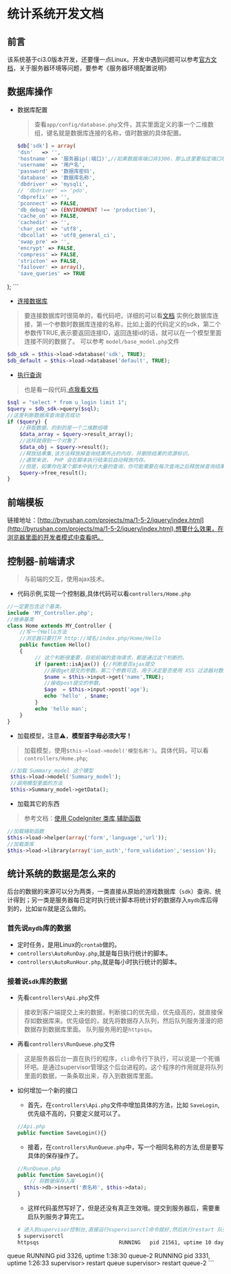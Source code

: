 # 统计系统开发文档

## 前言
 该系统基于ci3.0版本开发，还要懂一点Linux。开发中遇到问题可以参考[官方文档](http://codeigniter.org.cn/user_guide/)，关于服务器环境等问题，要参考《服务器环境配置说明》
## 数据库操作
- 数据库配置
   > 查看`app/config/database.php`文件，其实里面定义的事一个二维数组，键名就是数据库连接的名称，值时数据的具体配置。
    
    ```php
    $db['sdk'] = array(
	'dsn'	=> '',
	'hostname' => '服务器ip(:端口)',//如果数据库端口非3306，那么这里要指定端口哦
	'username' => '用户名',
	'password' => '数据库密码',
	'database' => '数据库名称',
	'dbdriver' => 'mysqli',
	// 'dbdriver' => 'pdo',
	'dbprefix' => '',
	'pconnect' => FALSE,
	'db_debug' => (ENVIRONMENT !== 'production'),
	'cache_on' => FALSE,
	'cachedir' => '',
	'char_set' => 'utf8',
	'dbcollat' => 'utf8_general_ci',
	'swap_pre' => '',
	'encrypt' => FALSE,
	'compress' => FALSE,
	'stricton' => FALSE,
	'failover' => array(),
	'save_queries' => TRUE
);
    ```
- [连接数据库](http://codeigniter.org.cn/user_guide/database/connecting.html)
> 要连接数据库时很简单的，看代码吧，详细的可以看[文档](http://codeigniter.org.cn/user_guide/database/connecting.html)
> 实例化数据库连接，第一个参数时数据库连接的名称，比如上面的代码定义的sdk，第二个参数传TRUE,表示要返回连接ID，返回连接id的话，就可以在一个模型里面连接不同的数据了。
> 可以参考 `model/base_model.php`文件

```php
$db_sdk = $this->load->database('sdk', TRUE);
$db_default = $this->load->database('default', TRUE);
```
- [执行查询](http://codeigniter.org.cn/user_guide/database/results.html)

> 也是看一段代码,[点我看文档](http://codeigniter.org.cn/user_guide/database/results.html)

```php
$sql = "select * from u_login limit 1";
$query = $db_sdk->query($sql);
//这里判断数据库查询是否成功
if ($query) {
    //获取数据，的到的是一个二维数组哦
    $data_array = $query->result_array();
    //这样就得到一个对象了
    $data_obj = $query->result();
    //释放结果集,该方法释放掉查询结果所占的内存，并删除结果的资源标识。
    //通常来说， PHP 会在脚本执行结束后自动释放内存。
    //但是，如果你在某个脚本中执行大量的查询，你可能需要在每次查询之后释放掉查询结果，以此来降低内存消耗
    $query->free_result();
}
```
## 前端模板
链接地址：[http://byrushan.com/projects/ma/1-5-2/jquery/index.html](http://byrushan.com/projects/ma/1-5-2/jquery/index.html),想要什么效果，在浏览器里面的开发者模式中查看吧。
## 控制器-前端请求
> 与前端的交互，使用ajax技术。

- 代码示例,实现一个控制器,具体代码可以看`controllers/Home.php`

```php
//一定要包含这个基类。
include 'MY_Controller.php';
//继承基类
class Home extends MY_Controller {
    //写一个Hello方法
    //浏览器只要打开 http://域名/index.php/Home/Hello
    public function Hello()
    {       
         // 这个判断很重要，目前前端的查询请求，都是通过这个判断的。
         if (parent::isAjax()) {//判断是否ajax提交
            //接收get提交的参数。第二个参数可选，用于决定是否使用 XSS 过滤器对数据进行过滤。
            $name = $this->input->get('name',TRUE);
            //接收post提交的参数。
            $age  = $this->input->post('age');
            echo 'hello' , $name;
         }
         echo 'hello man';
    }
}
```
- 加载模型，注意⚠️，**模型首字母必须大写！**

> 加载模型，使用`$this->load->model('模型名称')`。具体代码，可以看`controllers/Home.php`; 

```php
 //加载 Summary_model 这个模型
 $this->load->model('Summary_model');
 //调用模型里面的方法
 $this->Summary_model->getData();
```

- 加载其它的东西

> 参考文档：[使用 CodeIgniter 类库](http://codeigniter.org.cn/user_guide/general/libraries.html),[辅助函数](http://codeigniter.org.cn/user_guide/general/helpers.html)

```php
//加载辅助函数
$this->load->helper(array('form','language','url'));
//加载类库
$this->load->library(array('ion_auth','form_validation','session'));
```

## 统计系统的数据是怎么来的
后台的数据的来源可以分为两类，一类直接从原始的游戏数据库（`sdk`）查询、统计得到；另一类是服务器每日定时执行统计脚本将统计好的数据存入`mydb`库后得到的，比如`留存`就是这么做的。
 
### 首先说`mydb`库的数据
 
 - 定时任务，是用Linux的`crontab`做的。
 - `controllers\AutoRunDay.php`,就是每日执行统计的脚本。
 - `controllers\AutoRunHour.php`,就是每小时执行统计的脚本。
 
### 接着说`sdk`库的数据
- 先看`controllers\Api.php`文件

> 接收到客户端提交上来的数据，判断接口的优先级，优先级高的，就直接保存如数据库来。优先级低的，就先将数据存入队列，然后队列服务漫漫的把数据存到数据库里面。 队列服务用的是`httpsqs`。

- 再看`controllers\RunQueue.php`文件

> 这是服务器后台一直在执行的程序，`cli`命令行下执行，可以说是一个死循环吧。是通过supervisor管理这个后台进程的。这个程序的作用就是将队列里面的数据，一条条取出来，存入到数据库里面。

- 如何增加一个新的接口
    - 首先，在`controllers\Api.php`文件中增加具体的方法，比如 `SaveLogin`,优先级不高的，只要定义就可以了。
    
    ```php
    //Api.php
    public function SaveLogin(){}
    ```
    - 接着，在`controllers\RunQueue.php`中，写一个相同名称的方法,但是要写具体的保存操作了。
    
    ```php
    //RunQueue.php
    public function SaveLogin(){
        // 将数据保存入库
      $this->db->insert('表名称', $this->data);
    }
    ```
    - 这样代码虽然写好了，但是还没有真正生效哦。提交到服务器后，需要重启队列服务才算完工。
    
    ```bash
    # 进入到supervisor控制台,直接运行supervisorctl命令就好,然后执行restart 队列名称即可。像下面这样
    $ supervisorctl
    httpsqs                          RUNNING   pid 21561, uptime 10 days, 0:21:37
queue                            RUNNING   pid 3326, uptime 1:38:30
queue-2                          RUNNING   pid 3331, uptime 1:26:33
    supervisor> restart queue
    supervisor> restart queue-2
    ```

